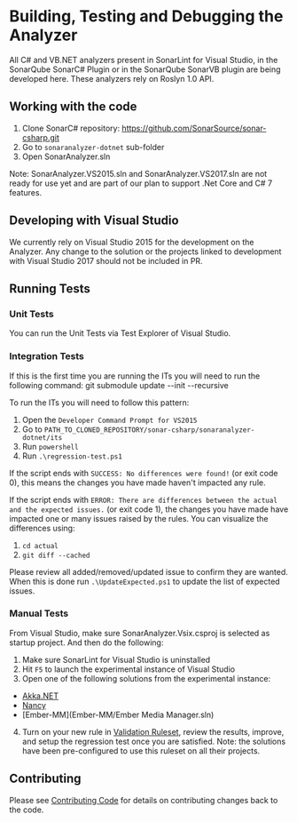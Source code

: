 # Building, Testing and Debugging the Analyzer

All C# and VB.NET analyzers present in SonarLint for Visual Studio, in the SonarQube SonarC# Plugin or in the
SonarQube SonarVB plugin are being developed here.
These analyzers rely on Roslyn 1.0 API.

## Working with the code
1. Clone SonarC# repository: https://github.com/SonarSource/sonar-csharp.git
2. Go to `sonaranalyzer-dotnet` sub-folder
3. Open SonarAnalyzer.sln

Note: SonarAnalyzer.VS2015.sln and SonarAnalyzer.VS2017.sln are not ready for use yet and are part of our plan to support
.Net Core and C# 7 features.

## Developing with Visual Studio
We currently rely on Visual Studio 2015 for the development on the Analyzer. Any change to the solution or the projects
linked to development with Visual Studio 2017 should not be included in PR.

## Running Tests

### Unit Tests
You can run the Unit Tests via Test Explorer of Visual Studio.

### Integration Tests
If this is the first time you are running the ITs you will need to run the following command:
git submodule update --init --recursive

To run the ITs you will need to follow this pattern:
1. Open the `Developer Command Prompt for VS2015`
2. Go to `PATH_TO_CLONED_REPOSITORY/sonar-csharp/sonaranalyzer-dotnet/its`
3. Run `powershell`
4. Run `.\regression-test.ps1`

If the script ends with `SUCCESS: No differences were found!` (or exit code 0), this means the changes you have made
haven't impacted any rule.

If the script ends with `ERROR: There are differences between the actual and the expected issues.` (or exit code 1),
the changes you have made have impacted one or many issues raised by the rules.
You can visualize the differences using:
1. `cd actual`
2. `git diff --cached`

Please review all added/removed/updated issue to confirm they are wanted. When this is done run `.\UpdateExpected.ps1`
to update the list of expected issues.

### Manual Tests
From Visual Studio, make sure SonarAnalyzer.Vsix.csproj is selected as startup project. And then do the following:
1. Make sure SonarLint for Visual Studio is uninstalled
2. Hit `F5` to launch the experimental instance of Visual Studio
3. Open one of the following solutions from the experimental instance:
  * [Akka.NET](akka.net/src/Akka.sln)
  * [Nancy](Nancy/src/Nancy.sln)
  * [Ember-MM](Ember-MM/Ember Media Manager.sln)
4. Turn on your new rule in [Validation Ruleset](ValidationRuleset.ruleset), review the results, improve, and setup the regression test once you are satisfied.
Note: the solutions have been pre-configured to use this ruleset on all their projects.

## Contributing
Please see [Contributing Code](https://github.com/SonarSource/sonar-csharp/blob/master/CONTRIBUTING.md) for details on
contributing changes back to the code.